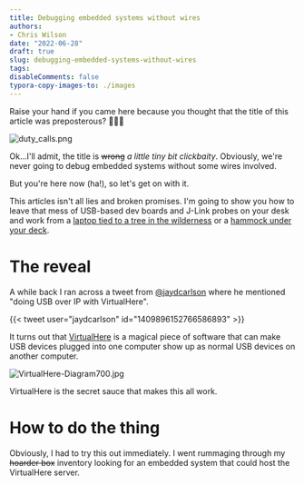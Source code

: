 ```yaml
---
title: Debugging embedded systems without wires
authors:
- Chris Wilson
date: "2022-06-28"
draft: true
slug: debugging-embedded-systems-without-wires
tags:
disableComments: false
typora-copy-images-to: ./images
---
```


Raise your hand if you came here because you thought that the title of this article was preposterous? 🙋🏻‍♂️

![duty_calls.png](https://imgs.xkcd.com/comics/duty_calls.png)

Ok...I'll admit, the title is ~~wrong~~ *a little tiny bit clickbaity*.  Obviously, we're never going to debug embedded systems without some wires involved.

But you're here now (ha!), so let's get on with it.

This articles isn't all lies and broken promises.  I'm going to show you how to leave that mess of USB-based dev boards and J-Link probes on your desk and work from a [laptop tied to a tree in the wilderness](https://mgsloan.com/posts/tree-based-computing/) or a [hammock under your deck](https://mgsloan.com/posts/ergo-update-hammock-under-deck/).

# The reveal

A while back I ran across a tweet from [@jaydcarlson](https://twitter.com/jaydcarlson) where he mentioned "doing USB over IP with VirtualHere".

{{< tweet user="jaydcarlson" id="1409896152766586893" >}}

It turns out that [VirtualHere](https://www.virtualhere.com/home) is a magical piece of software that can make USB devices plugged into one computer show up as normal USB devices on another computer.

![VirtualHere-Diagram700.jpg](https://www.virtualhere.com/sites/default/files/VirtualHere-Diagram700.jpg)

VirtualHere is the secret sauce that makes this all work.

# How to do the thing

Obviously, I had to try this out immediately.  I went rummaging through my ~~hoarder box~~ inventory looking for an embedded system that could host the VirtualHere server.
